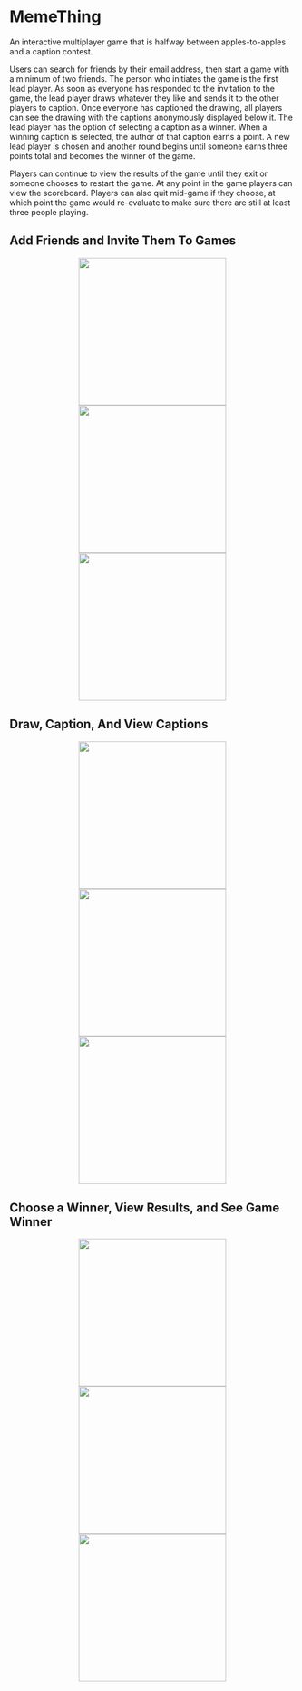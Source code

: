# MemeThing
An interactive multiplayer game that is halfway between apples-to-apples and a caption contest. 

Users can search for friends by their email address, then start a game with a minimum of two friends. The person who initiates the game is the first lead player. As soon as everyone has responded to the invitation to the game, the lead player draws whatever they like and sends it to the other players to caption. Once everyone has captioned the drawing, all players can see the drawing with the captions anonymously displayed below it. The lead player has the option of selecting a caption as a winner. When a winning caption is selected, the author of that caption earns a point. A new lead player is chosen and another round begins until someone earns three points total and becomes the winner of the game.

Players can continue to view the results of the game until they exit or someone chooses to restart the game. At any point in the game players can view the scoreboard. Players can also quit mid-game if they choose, at which point the game would re-evaluate to make sure there are still at least three people playing.

## Add Friends and Invite Them To Games
<p align = "center">
  <img src= "Screenshots/5.5 Inch/Friends.png" width = "260">
  <img src= "Screenshots/5.5 Inch/InviteFriends.png" width = "260">
  <img src= "Screenshots/5.5 Inch/Games.png" width = "260">
</p>

## Draw, Caption, And View Captions
<p align = "center">
  <img src= "Screenshots/5.5 Inch/Drawing.png" width = "260">
  <img src= "Screenshots/5.5 Inch/Caption.png" width = "260">
  <img src= "Screenshots/5.5 Inch/Results.png" width = "260">
</p>

## Choose a Winner, View Results, and See Game Winner
<p align = "center">
  <img src= "Screenshots/5.5 Inch/Results2.png" width = "260">
  <img src= "Screenshots/5.5 Inch/EndOfRound.png" width = "260">
  <img src= "Screenshots/5.5 Inch/GameOver.png" width = "260">
</p>
